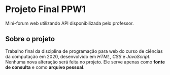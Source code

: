 # Projeto Final PPW1
Mini-forum web utilizando API disponibilizada pelo professor.

## Sobre o projeto
Trabalho final da disciplina de programação para web do curso de ciências da computação em 2020, desenvolvido em _HTML_, _CSS_ e _JavaScript_.  
Nenhuma nova alteração será feita no projeto. Ele serve apenas como **fonte de consulta** e como **arquivo pessoal**.
